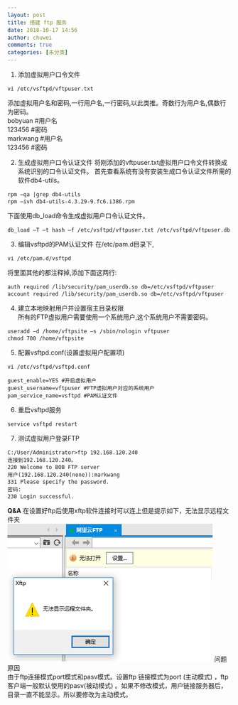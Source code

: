 ```yaml
---
layout: post
title: 搭建 ftp 服务
date: 2018-10-17 14:56
author: chuwei
comments: true
categories: [未分类]
---
```

1. 添加虚拟用户口令文件
```
vi /etc/vsftpd/vftpuser.txt
```
添加虚拟用户名和密码,一行用户名,一行密码,以此类推。奇数行为用户名,偶数行为密码。  
bobyuan #用户名  
123456 #密码  
markwang #用户名  
123456 #密码  

2. 生成虚拟用户口令认证文件
将刚添加的vftpuser.txt虚拟用户口令文件转换成系统识别的口令认证文件。
首先查看系统有没有安装生成口令认证文件所需的软件db4-utils。
```
rpm –qa |grep db4-utils
rpm –ivh db4-utils-4.3.29-9.fc6.i386.rpm
```
下面使用db_load命令生成虚拟用户口令认证文件。
```
db_load –T –t hash –f /etc/vsftpd/vftpuser.txt /etc/vsftpd/vftpuser.db
```
3. 编辑vsftpd的PAM认证文件
在/etc/pam.d目录下,
```
vi /etc/pam.d/vsftpd
```
将里面其他的都注释掉,添加下面这两行:
```
auth required /lib/security/pam_userdb.so db=/etc/vsftpd/vftpuser
account required /lib/security/pam_userdb.so db=/etc/vsftpd/vftpuser
```
4. 建立本地映射用户并设置宿主目录权限  
所有的FTP虚拟用户需要使用一个系统用户,这个系统用户不需要密码。
```
useradd –d /home/vftpsite –s /sbin/nologin vftpuser
chmod 700 /home/vftpsite
```
5. 配置vsftpd.conf(设置虚拟用户配置项)
```
vi /etc/vsftpd/vsftpd.conf
```
```
guest_enable=YES #开启虚拟用户
guest_username=vftpuser #FTP虚拟用户对应的系统用户
pam_service_name=vsftpd #PAM认证文件
```
6. 重启vsftpd服务
```
service vsftpd restart
```
7. 测试虚拟用户登录FTP
```
C:/User/Administrator>ftp 192.168.120.240
连接到192.168.120.240。
220 Welcome to BOB FTP server
用户(192.168.120.240(none)):markwang
331 Please specify the password.
密码:
230 Login successful.
```
**Q&A**
在设置好ftp后使用xftp软件连接时可以连上但是提示如下，无法显示远程文件夹  
![Image text](https://github.com/chuwei/chuwei.github.io/blob/master/blogimage/20160812153334800.jpg?raw=true)
问题原因  
由于ftp连接模式port模式和pasv模式。设置ftp 链接模式为port (主动模式) ，ftp客户端一般默认使用的pasv(被动模式) 。如果不修改模式，用户链接服务器后，目录一直不能显示。所以要修改为主动模式。
